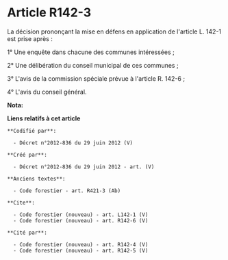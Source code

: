 # Article R142-3

La décision prononçant la mise en défens en application de l'article L. 142-1 est prise après : 

1° Une enquête dans chacune des communes intéressées ; 

2° Une délibération du conseil municipal de ces communes ; 

3° L'avis de la commission spéciale prévue à l'article R. 142-6 ; 

4° L'avis du conseil général.

**Nota:**



**Liens relatifs à cet article**

	**Codifié par**:

	  - Décret n°2012-836 du 29 juin 2012 (V)

	**Créé par**:

	  - Décret n°2012-836 du 29 juin 2012 - art. (V)

	**Anciens textes**:

	  - Code forestier - art. R421-3 (Ab)

	**Cite**:

	  - Code forestier (nouveau) - art. L142-1 (V)
	  - Code forestier (nouveau) - art. R142-6 (V)

	**Cité par**:

	  - Code forestier (nouveau) - art. R142-4 (V)
	  - Code forestier (nouveau) - art. R142-5 (V)
